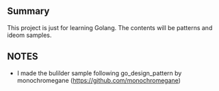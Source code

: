 ## Summary

This project is just for learning Golang. The contents will be patterns and ideom samples.

## NOTES

- I made the bulilder sample following go_design_pattern by monochromegane (https://github.com/monochromegane)
